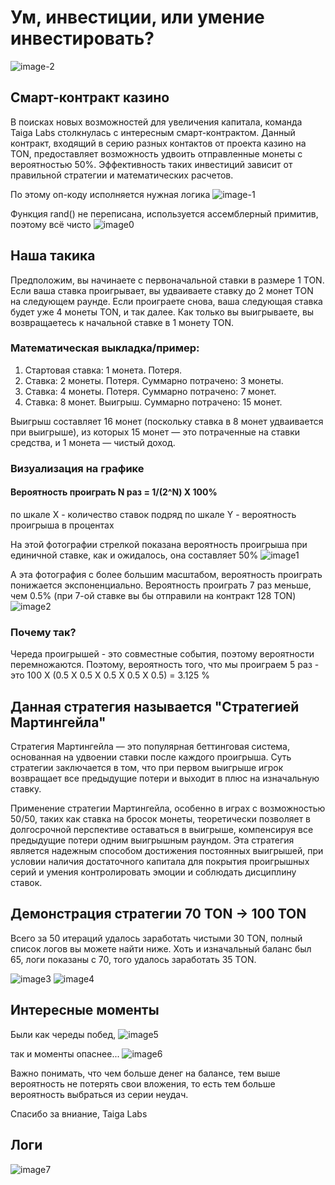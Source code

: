 # Ум, инвестиции, или умение инвестировать?

![image-2](https://github.com/taiga-labs/jackpot-cracking/assets/105946529/f666ff90-f2e1-4365-846a-2b2a69661909)

## Смарт-контракт казино

В поисках новых возможностей для увеличения капитала, команда Taiga Labs столкнулась с интересным смарт-контрактом. Данный контракт, входящий в серию разных контактов от проекта казино на TON, предоставляет возможность удвоить отправленные монеты с вероятностью 50%. Эффективность таких инвестиций зависит от правильной стратегии и математических расчетов.

По этому оп-коду исполняется нужная логика
![image-1](https://i.ibb.co/kDkRwTf/image.png)

Функция rand() не переписана, используется ассемблерный примитив, поэтому всё чисто
![image0](https://i.ibb.co/CV0RTwf/image.png)

## Наша такика

Предположим, вы начинаете с первоначальной ставки в размере 1 TON. Если ваша ставка проигрывает, вы удваиваете ставку до 2 монет TON на следующем раунде. Если проиграете снова, ваша следующая ставка будет уже 4 монеты TON, и так далее. Как только вы выигрываете, вы возвращаетесь к начальной ставке в 1 монету TON.

### Математическая выкладка/пример:

1. Стартовая ставка: 1 монета. Потеря.
2. Ставка: 2 монеты. Потеря. Суммарно потрачено: 3 монеты.
3. Ставка: 4 монеты. Потеря. Суммарно потрачено: 7 монет.
4. Ставка: 8 монет. Выигрыш. Суммарно потрачено: 15 монет.

Выигрыш составляет 16 монет (поскольку ставка в 8 монет удваивается при выигрыше), из которых 15 монет — это потраченные на ставки средства, и 1 монета — чистый доход.

### Визуализация на графике
#### Вероятность проиграть N раз = 1/(2^N) X 100%

по шкале Х - количество ставок подряд 
по шкале Y - вероятность проигрыша в процентах

На этой фотографии стрелкой показана вероятность проигрыша при единичной ставке, как и ожидалось, она составляет 50%
![image1](https://i.ibb.co/rH2FF6b/image.png)

А эта фотография с более большим масштабом, вероятность проиграть понижается экспоненциально. Вероятность проиграть 7 раз меньше, чем 0.5% (при 7-ой ставке вы бы отправили на контракт 128 TON)
![image2](https://i.ibb.co/Gv8q4Qb/image.png)

### Почему так? 

Череда проигрышей - это совместные события, поэтому вероятности перемножаются.
Поэтому, вероятность того, что мы проиграем 5 раз - это 100 Х (0.5 Х 0.5 Х 0.5 Х 0.5 Х 0.5) = 3.125 %

## Данная стратегия называется "Стратегией Мартингейла"

Стратегия Мартингейла — это популярная беттинговая система, основанная на удвоении ставки после каждого проигрыша. Суть стратегии заключается в том, что при первом выигрыше игрок возвращает все предыдущие потери и выходит в плюс на изначальную ставку.

Применение стратегии Мартингейла, особенно в играх с возможностью 50/50, таких как ставка на бросок монеты, теоретически позволяет в долгосрочной перспективе оставаться в выигрыше, компенсируя все предыдущие потери одним выигрышным раундом.
Эта стратегия является надежным способом достижения постоянных выигрышей, при условии наличия достаточного капитала для покрытия проигрышных серий и умения контролировать эмоции и соблюдать дисциплину ставок.

## Демонстрация стратегии 70 TON -> 100 TON

Всего за 50 итераций удалось заработать чистыми 30 TON, полный список логов вы можете найти ниже. Хоть и изначальный баланс был 65, логи показаны с 70, того удалось заработать 35 TON.

![image3](https://i.ibb.co/ZNQHFYq/image.png)
![image4](https://i.ibb.co/GQDKc4B/image.png)

## Интересные моменты

Были как череды побед,
![image5](https://i.ibb.co/qkc6nJb/image.png)

так и моменты опаснее...
![image6](https://i.ibb.co/T18xH6j/image.png)

Важно понимать, что чем больше денег на балансе, тем выше вероятность не потерять свои вложения, то есть тем больше вероятность выбраться из серии неудач.

Спасибо за вниание,
Taiga Labs

## Логи

![image7](https://github.com/taiga-labs/jackpot-cracking/assets/105946529/06e57a02-11b4-4bb2-98cd-a8c823ed91c2)

